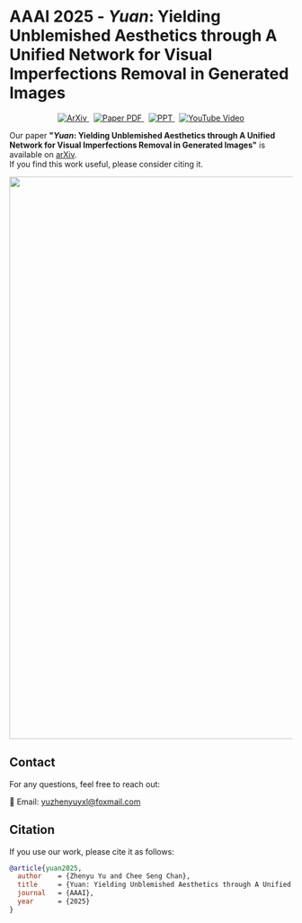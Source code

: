 # AAAI 2025 - *Yuan*: Yielding Unblemished Aesthetics through A Unified Network for Visual Imperfections Removal in Generated Images

<p align="center">
  <a href="https://arxiv.org/abs/2501.08505">
    <img src="https://img.shields.io/badge/arXiv-2501.08505-red" alt="ArXiv">
  </a>
  &nbsp;
  <a href="https://github.com/YuZhenyuLindy/Yuan/blob/main/Poster.pdf">
    <img src="https://img.shields.io/badge/PDF-Poster-blue" alt="Paper PDF">
  </a>
  &nbsp;
  <a href="https://github.com/YuZhenyuLindy/Yuan/blob/main/PPT.pdf">
    <img src="https://img.shields.io/badge/PPT-PPT-orange" alt="PPT">
  </a>
  &nbsp;
  <a href="https://youtu.be/gDCH2qcA00M">
    <img src="https://img.shields.io/badge/YouTube-Video-red" alt="YouTube Video">
  </a>
</p>

Our paper **"*Yuan*: Yielding Unblemished Aesthetics through A Unified Network for Visual Imperfections Removal in Generated Images"** is available on [arXiv](https://arxiv.org/abs/2501.08505).  
If you find this work useful, please consider citing it.

<p align="center">
  <img src="Poster.png" width="1000"/>
</p>

## Contact
For any questions, feel free to reach out:

📧 Email: yuzhenyuyxl@foxmail.com

## Citation
If you use our work, please cite it as follows:
```bibtex
@article{yuan2025,
  author    = {Zhenyu Yu and Chee Seng Chan},
  title     = {Yuan: Yielding Unblemished Aesthetics through A Unified Network for Visual Imperfections Removal in Generated Images},
  journal   = {AAAI},
  year      = {2025}
}
